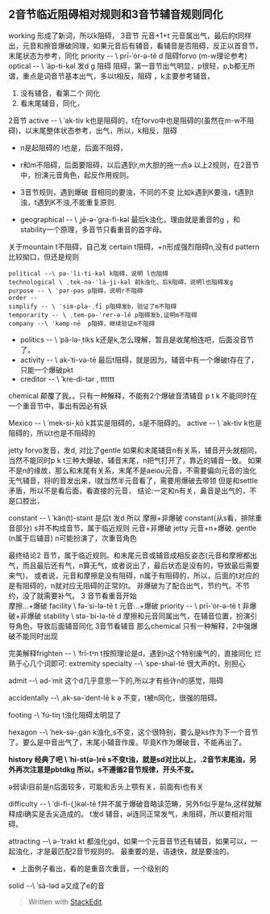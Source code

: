 ## 2音节临近阻碍相对规则和3音节辅音规则同化

working 形成了新词，所以k阻碍，
3音节 元音+1+t 元音属出气，最后的t同样出，元音和擦音爆破同理，如果元音后有辅音，看辅音是否阻碍，反正以首音节，末尾状态为参考，同化
 priority -- \ prī-ˈȯr-ə-tē d  阻碍forvo (m-w理论参考)
optical -- \ ˈäp-ti-kəl 发d g 阻碍 阻碍，第一音节出气明显，p很轻，p,b都无所谓，重点是词音节基本出气，多以t相反，阻碍
，k主要参考辅音，
1. 没有辅音，看第二个 同化
2. 看末尾辅音，同化，

2音节 active -- \ ˈak-tiv k也是阻碍的，t在forvo中也是阻碍的(虽然在m-w不阻碍)，以末尾整体状态参考，出气，所以，k相反，阻碍

- n是起阻碍的 l也是，后面不阻碍，
- r和m不阻碍，后面要阻碍，以后遇到r,m大胆的拖一点ə
以上2规则，在2音节中，扮演元音角色，起反作用规则。
- 3音节规则，遇到爆破 音相同的要浊，不同的不变
比如k遇到K要浊，t遇到t浊，t遇到K不浊,不能重复原则.

- geographical -- \ ˌjē-​ə-​ˈgra-​fi-​kəl 最后k浊化，理由就是重音的g ，和stability一个原理，多音节只看重音的首字母。

关于mountain t不阻碍，自己发
certain t阻碍，+n形成强烈阻碍n,没有d
pattern比较拗口，但还是规则
```
political --\ pə-ˈli-ti-kəl k阻碍，说明 l也阻碍
technological \ ˌtek-nə-ˈlä-ji-kəl 前k浊化，后k阻碍，说明l也阻碍发g
purpose -- \ ˈpər-pəs p阻碍，说明r不阻碍
order -- 
simplify -- \ ˈsim-plə-ˌfī p阻碍发b，验证了m不阻碍
temporarity -- \ ˌtem-pə-ˈrer-ə-lē p阻碍发b,证明m不阻碍
company --\ ˈkəmp-nē  p阻碍，继续验证m不阻碍
```
- politics -- \ ˈpä-lə-ˌtiks k还是k,怎么理解，暂且是收尾相连吧，后面没音节了。
- activity -- \ ak-ˈti-və-tē 最后t阻碍，就是因为，辅音中有一个爆破t存在了，只能一个爆破pkt
- creditor -- \ ˈkre-di-tər , tttttt

chemical 颠覆了我。。只有一种解释，不能有2个爆破音清辅音 p t k 不能同时在一个重音节中，事出有因必有妖

Mexico -- \ ˈmek-si-ˌkō k其实是阻碍的，s是不阻碍的。
active -- \ ˈak-tiv k也是阻碍的，所以t也是不阻碍的

jetty forvo发音，发d, 对比了gentle 
如果和末尾辅音n有关系，辅音开头就相同，当然不能同时p k t三种大爆破，辅音末尾，n把气打开了，靠近的辅音一致。
如果不是n的缘故，那么和末尾有关系，末尾不是aeiou元音，不需要偏向元音的浊化无气辅音，将l的音发出来，l就当然半元音看了，需要用爆破去带领
但是和settle 矛盾，所以不是看后面，看直接的元音，
结论:一定和n有关，鼻音是出气的，不是口腔出，

constant -- \ ˈkän(t)-stənt 是后t 发d
所以 摩擦+非爆破 constant(从s看，排除重音部分) s并不构成音节，属于临近规则
	元音+非爆破 jetty
	元音+n+爆破. gentle (n属于后辅音) n可能扮演了，次重音角色

最终结论2 音节，属于临近规则。和末尾元音或辅音成相反姿态(元音和摩擦都出气，而且最后还有气，n算无气，或者说出了，最后状态是没有的，导致最后需要来气)，
或者说，元音和摩擦是没有阻碍，n属于有阻碍的，所以，后面的t对应的是有阻碍的，n就对应无阻碍的正常的t。
非爆破为了配合出气，节约气。不节约，没了就需要补气。
3 音节看重音开始	
		摩擦...+爆破 facility \ fə-ˈsi-lə-tē t
		元音...+爆破 priority -- \ prī-ˈȯr-ə-tē t 
		非爆破+非爆破 stability \ stə-ˈbi-lə-tē d
摩擦和元音同属出气，在辅音位置，扮演引导角色，导致后面辅音同化
3音节看辅音 那么chemical 只有一种解释，2中强爆破不能同时出现

完美解释frighten -- \ ˈfrī-tᵊn
t按照理论是d，遇到n这个特别废气的，直接同化
烂熟于心几个词即可:
extremity
specialty --\ ˈspe-shəl-tē 很大声的t，别担心

admit --\ əd-ˈmit 这个d几乎意思一下的,所以才有些许n的感觉，阻碍

accidentally --\ ˌak-sə-ˈdent-lē k ə 不变，t被n同化，很强的阻碍。

footing -\ ˈfu̇-tiŋ t浊化阻碍太明显了

hexagon --\ ˈhek-sə-ˌgän k浊化,s不变，这个很特别，要么是ks作为下一个音节了。要么是中音出气了，末尾小辅音作废。毕竟K作为爆破音，不能再出了。

**history 经典了吧 \ ˈhi-st(ə-)rē s不变t浊，就是sd对比以上，.2音节末尾浊，另外再次注意是pbtdkg 所以，s不遵循2音节规律，开头不变。**

ə弱读i目前是n后面较多，可能和舌头上颚有关，前面有i也有关

difficulty -- \ ˈdi-fi-(ˌ)kəl-tē f并不属于爆破音略读范畴，另外fi似乎是fə,这样就解释成i确实是舌尖造成的。 t发d 辅音，əl连同正常发气，未阻碍，所以要相对阻碍。

attracting --\ ə-ˈtrakt kt 都浊化gd，如果一个元音音节还有辅音，如果可以，一起浊化，才是最匹配2音节规则的。
最重要的是，语速快，就是要浊的。


- 上面例子看出，看的是重音次重音，一个级别的

solid --\ ˈsä-ləd ə又成了e的音


> Written with [StackEdit](https://stackedit.io/).
<!--stackedit_data:
eyJoaXN0b3J5IjpbMTMwMzY3NTQxOSwyMDIzMjM3NTQsLTIwMj
Y1NDQwMTUsLTc0ODgxNTgyNCwyNjQ0NDU0MDMsMTIzOTc2Mjg5
OSwtOTA5NTU4NjE1LDE1NTk0MjM3NDQsLTg1NTAyNDcxNyw2MT
k4MjI5MDksNjkwMzU1NTUsLTEyNjg0MjcyMTcsMTcyNDE5MTk2
MiwxOTc2NTg0NTc5LC02ODk3ODQ5NjMsMTUwNzk5NzUxNywtOT
UzMDE4NzE5LC05NTM1NzI1NDIsNzUyNzEyODc3LC0xMDE5NDg5
NTc0XX0=
-->